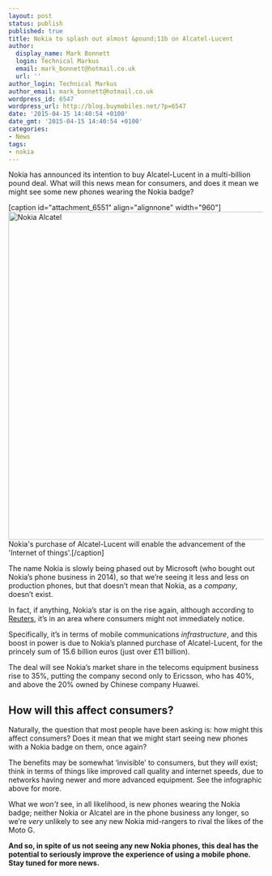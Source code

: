 ```yaml
---
layout: post
status: publish
published: true
title: Nokia to splash out almost &pound;11b on Alcatel-Lucent
author:
  display_name: Mark Bonnett
  login: Technical Markus
  email: mark_bonnett@hotmail.co.uk
  url: ''
author_login: Technical Markus
author_email: mark_bonnett@hotmail.co.uk
wordpress_id: 6547
wordpress_url: http://blog.buymobiles.net/?p=6547
date: '2015-04-15 14:40:54 +0100'
date_gmt: '2015-04-15 14:40:54 +0100'
categories:
- News
tags:
- nokia
---
```

<p><span class="postStandFirst">Nokia has announced its intention to buy Alcatel-Lucent in a multi-billion pound deal. What will this news mean for consumers, and does it mean we might see some new phones wearing the Nokia badge?</span></p>
<p>[caption id="attachment_6551" align="alignnone" width="960"]<img class="wp-image-6551 size-large" src="https://a1comms-blog-buymobiles.storage.googleapis.com/2015/04/Nokia-Alcatel-1024x691.png" alt="Nokia Alcatel" width="960" height="647" /> Nokia's purchase of Alcatel-Lucent will enable the advancement of the 'Internet of things'.[/caption]</p>
<p>The name Nokia is slowly being phased out by Microsoft (who bought out Nokia&rsquo;s phone business in 2014), so that we&rsquo;re seeing it less and less on production phones, but that doesn&rsquo;t mean that Nokia, as a <em>company</em>, doesn&rsquo;t exist.</p>
<p>In fact, if anything, Nokia&rsquo;s star is on the rise again, although according to <a href="http://www.reuters.com/article/2015/04/15/us-nokia-alcatel-lucent-m-a-idUSKBN0N60CL20150415">Reuters</a>, it&rsquo;s in an area where consumers might not immediately notice.</p>
<p>Specifically, it&rsquo;s in terms of mobile communications <em>infrastructure</em>, and this boost in power is due to Nokia&rsquo;s planned purchase of Alcatel-Lucent, for the princely sum of 15.6 billion euros (just over &pound;11 billion).</p>
<p>The deal will see Nokia&rsquo;s market share in the telecoms equipment business rise to 35%, putting the company second only to Ericsson, who has 40%, and above the 20% owned by Chinese company Huawei.</p>
<h2>How will this affect consumers?</h2>
<p>Naturally, the question that most people have been asking is: how might this affect consumers? Does it mean that we might start seeing new phones with a Nokia badge on them, once again?</p>
<p>The benefits may be somewhat &lsquo;invisible&rsquo; to consumers, but they <em>will</em> exist; think in terms of things like improved call quality and internet speeds, due to networks having newer and more advanced equipment. See the infographic above for more.</p>
<p>What we <em>won&rsquo;t</em> see, in all likelihood, is new phones wearing the Nokia badge; neither Nokia or Alcatel are in the phone business any longer, so we&rsquo;re <em>very</em> unlikely to see any new Nokia mid-rangers to rival the likes of the Moto G.</p>
<p><strong>And so, in spite of us not seeing any new Nokia phones, this deal has the potential to seriously improve the experience of using a mobile phone. Stay tuned for more news. </strong></p>
